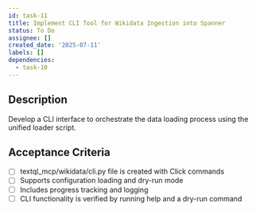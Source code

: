 ```yaml
---
id: task-11
title: Implement CLI Tool for Wikidata Ingestion into Spanner
status: To Do
assignee: []
created_date: '2025-07-11'
labels: []
dependencies:
  - task-10
---
```


## Description

Develop a CLI interface to orchestrate the data loading process using the unified loader script.

## Acceptance Criteria

- [ ] textql_mcp/wikidata/cli.py file is created with Click commands
- [ ] Supports configuration loading and dry-run mode
- [ ] Includes progress tracking and logging
- [ ] CLI functionality is verified by running help and a dry-run command
